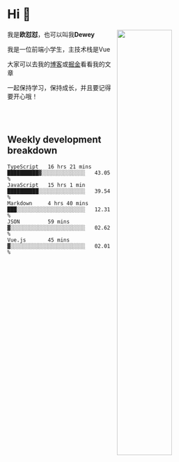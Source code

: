 # Hi 👋


[<img align="right" width="50%" src="https://github-readme-stats.vercel.app/api?username=OUDUIDUI&theme=dark&show_icons=true">](https://metrics.lecoq.io/OUDUIDUI?template=classic&#41;)

 我是**欧怼怼**，也可以叫我**Dewey**

我是一位前端小学生，主技术栈是Vue

大家可以去我的[博客](ouduidui.cn)或[掘金](https://juejin.cn/user/4309700183594366)看看我的文章

一起保持学习，保持成长，并且要记得要开心哦！


<br/>
<br/>

##  Weekly development breakdown

<!--START_SECTION:waka-->
```text
TypeScript   16 hrs 21 mins  ██████████▓░░░░░░░░░░░░░░   43.05 % 
JavaScript   15 hrs 1 min    ██████████░░░░░░░░░░░░░░░   39.54 % 
Markdown     4 hrs 40 mins   ███░░░░░░░░░░░░░░░░░░░░░░   12.31 % 
JSON         59 mins         ▓░░░░░░░░░░░░░░░░░░░░░░░░   02.62 % 
Vue.js       45 mins         ▓░░░░░░░░░░░░░░░░░░░░░░░░   02.01 % 
```
<!--END_SECTION:waka-->

